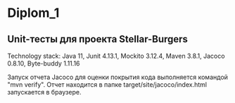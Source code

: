 # Diplom_1
Unit-тесты для проекта Stellar-Burgers
---
Technology stack:
Java 11,
Junit 4.13.1,
Mockito 3.12.4,
Maven 3.8.1,
Jacoco 0.8.10,
Byte-buddy 1.11.16

Запуск отчета Jacoco для оценки покрытия кода выполняется командой "mvn verify".
Отчет находится в папке target/site/jacoco/index.html запускается в браузере. 
